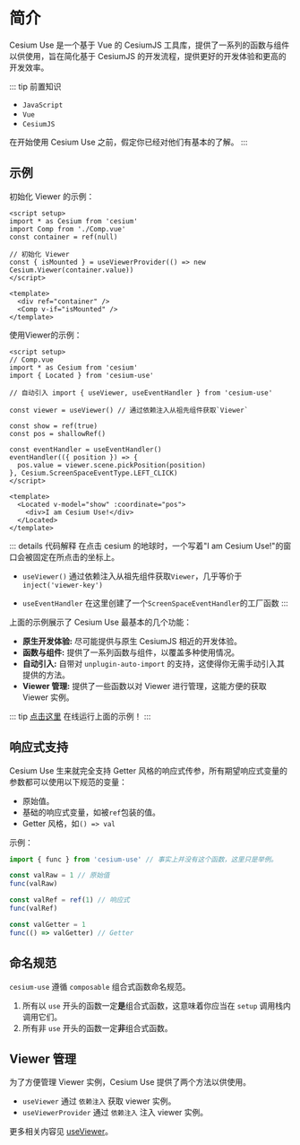 # 简介

Cesium Use 是一个基于 Vue 的 CesiumJS 工具库，提供了一系列的函数与组件以供使用，旨在简化基于 CesiumJS 的开发流程，提供更好的开发体验和更高的开发效率。

::: tip 前置知识

- `JavaScript`
- `Vue`
- `CesiumJS`

在开始使用 Cesium Use 之前，假定你已经对他们有基本的了解。
:::

## 示例

初始化 Viewer 的示例：

```vue
<script setup>
import * as Cesium from 'cesium'
import Comp from './Comp.vue'
const container = ref(null)

// 初始化 Viewer
const { isMounted } = useViewerProvider(() => new Cesium.Viewer(container.value))
</script>

<template>
  <div ref="container" />
  <Comp v-if="isMounted" />
</template>
```

使用Viewer的示例：

```vue {6,8,13,20-22}
<script setup>
// Comp.vue
import * as Cesium from 'cesium'
import { Located } from 'cesium-use'

// 自动引入 import { useViewer, useEventHandler } from 'cesium-use'

const viewer = useViewer() // 通过依赖注入从祖先组件获取`Viewer`

const show = ref(true)
const pos = shallowRef()

const eventHandler = useEventHandler()
eventHandler(({ position }) => {
  pos.value = viewer.scene.pickPosition(position)
}, Cesium.ScreenSpaceEventType.LEFT_CLICK)
</script>

<template>
  <Located v-model="show" :coordinate="pos">
    <div>I am Cesium Use!</div>
  </Located>
</template>
```

::: details 代码解释
在点击 cesium 的地球时，一个写着"I am Cesium Use!"的窗口会被固定在所点击的坐标上。

- `useViewer()` 通过依赖注入从祖先组件获取`Viewer`，几乎等价于 `inject('viewer-key')`

- `useEventHandler` 在这里创建了一个`ScreenSpaceEventHandler`的工厂函数
:::

上面的示例展示了 Cesium Use 最基本的几个功能：

- **原生开发体验:** 尽可能提供与原生 CesiumJS 相近的开发体验。
- **函数与组件:** 提供了一系列函数与组件，以覆盖多种使用情况。
- **自动引入:** 自带对 `unplugin-auto-import` 的支持，这使得你无需手动引入其提供的方法。
- **Viewer 管理:** 提供了一些函数以对 Viewer 进行管理，这能方便的获取 Viewer 实例。

::: tip
[点击这里](https://stackblitz.com/edit/vitejs-vite-t6qklc?file=src%2FComp.vue) 在线运行上面的示例！
:::

## 响应式支持

Cesium Use 生来就完全支持 Getter 风格的响应式传参，所有期望响应式变量的参数都可以使用以下规范的变量：

- 原始值。
- 基础的响应式变量，如被`ref`包装的值。
- Getter 风格，如`() => val`

示例：

```js
import { func } from 'cesium-use' // 事实上并没有这个函数，这里只是举例。

const valRaw = 1 // 原始值
func(valRaw)

const valRef = ref(1) // 响应式
func(valRef)

const valGetter = 1
func(() => valGetter) // Getter
```

## 命名规范

`cesium-use` 遵循 `composable` 组合式函数命名规范。

1. 所有以 `use` 开头的函数一定**是**组合式函数，这意味着你应当在 `setup` 调用栈内调用它们。
2. 所有非 `use` 开头的函数一定**非**组合式函数。

## Viewer 管理

为了方便管理 Viewer 实例，Cesium Use 提供了两个方法以供使用。

- `useViewer` 通过 `依赖注入` 获取 viewer 实例。
- `useViewerProvider` 通过 `依赖注入` 注入 viewer 实例。

更多相关内容见 [useViewer](composables/useViewer.md)。

